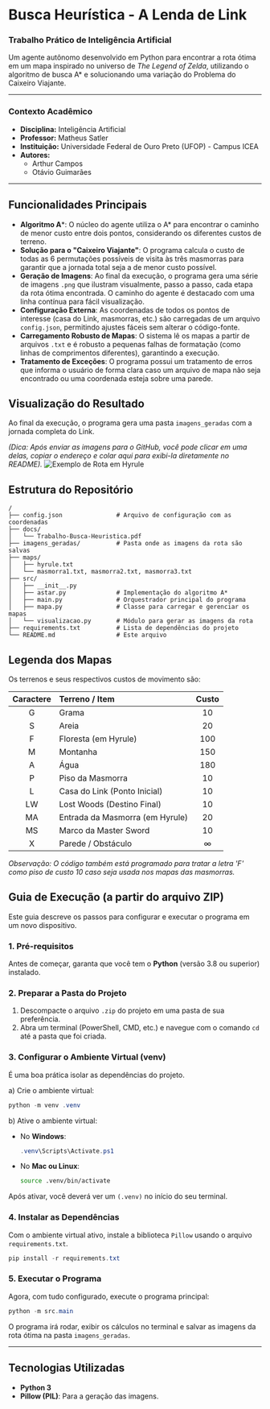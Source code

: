 # Busca Heurística - A Lenda de Link

### Trabalho Prático de Inteligência Artificial

Um agente autônomo desenvolvido em Python para encontrar a rota ótima em um mapa inspirado no universo de *The Legend of Zelda*, utilizando o algoritmo de busca A* e solucionando uma variação do Problema do Caixeiro Viajante.

---

### Contexto Acadêmico
* **Disciplina:** Inteligência Artificial
* **Professor:** Matheus Satler
* **Instituição:** Universidade Federal de Ouro Preto (UFOP) - Campus ICEA
* **Autores:**
    * Arthur Campos
    * Otávio Guimarães

---

## Funcionalidades Principais

* **Algoritmo A***: O núcleo do agente utiliza o A* para encontrar o caminho de menor custo entre dois pontos, considerando os diferentes custos de terreno.
* **Solução para o "Caixeiro Viajante"**: O programa calcula o custo de todas as 6 permutações possíveis de visita às três masmorras para garantir que a jornada total seja a de menor custo possível.
* **Geração de Imagens**: Ao final da execução, o programa gera uma série de imagens `.png` que ilustram visualmente, passo a passo, cada etapa da rota ótima encontrada. O caminho do agente é destacado com uma linha contínua para fácil visualização.
* **Configuração Externa**: As coordenadas de todos os pontos de interesse (casa do Link, masmorras, etc.) são carregadas de um arquivo `config.json`, permitindo ajustes fáceis sem alterar o código-fonte.
* **Carregamento Robusto de Mapas**: O sistema lê os mapas a partir de arquivos `.txt` e é robusto a pequenas falhas de formatação (como linhas de comprimentos diferentes), garantindo a execução.
* **Tratamento de Exceções**: O programa possui um tratamento de erros que informa o usuário de forma clara caso um arquivo de mapa não seja encontrado ou uma coordenada esteja sobre uma parede.

## Visualização do Resultado

Ao final da execução, o programa gera uma pasta `imagens_geradas` com a jornada completa do Link.

*(Dica: Após enviar as imagens para o GitHub, você pode clicar em uma delas, copiar o endereço e colar aqui para exibi-la diretamente no README).*
![Exemplo de Rota em Hyrule](URL_DA_SUA_IMAGEM_AQUI.png)

## Estrutura do Repositório

```
/
├── config.json               # Arquivo de configuração com as coordenadas
├── docs/
│   └── Trabalho-Busca-Heuristica.pdf
├── imagens_geradas/          # Pasta onde as imagens da rota são salvas
├── maps/
│   ├── hyrule.txt
│   └── masmorra1.txt, masmorra2.txt, masmorra3.txt
├── src/
│   ├── __init__.py
│   ├── astar.py              # Implementação do algoritmo A*
│   ├── main.py               # Orquestrador principal do programa
│   ├── mapa.py               # Classe para carregar e gerenciar os mapas
│   └── visualizacao.py       # Módulo para gerar as imagens da rota
├── requirements.txt          # Lista de dependências do projeto
└── README.md                 # Este arquivo
```

## Legenda dos Mapas

Os terrenos e seus respectivos custos de movimento são:

| Caractere | Terreno / Item                  | Custo |
|:---------:|:--------------------------------|:-----:|
|     G     | Grama                           |   10  |
|     S     | Areia                           |   20  |
|     F     | Floresta (em Hyrule)            |  100  |
|     M     | Montanha                        |   150 |
|     A     | Água                            |   180 |
|     P     | Piso da Masmorra                |   10  |
|     L     | Casa do Link (Ponto Inicial)    |   10  |
|     LW    | Lost Woods (Destino Final)      |   10  |
|     MA    | Entrada da Masmorra (em Hyrule) |   20  |
|     MS    | Marco da Master Sword           |   10  |
|     X     | Parede / Obstáculo              |  ∞    |

*Observação: O código também está programado para tratar a letra 'F' como piso de custo 10 caso seja usada nos mapas das masmorras.*

## Guia de Execução (a partir do arquivo ZIP)

Este guia descreve os passos para configurar e executar o programa em um novo dispositivo.

### 1. Pré-requisitos
Antes de começar, garanta que você tem o **Python** (versão 3.8 ou superior) instalado.

### 2. Preparar a Pasta do Projeto
1.  Descompacte o arquivo `.zip` do projeto em uma pasta de sua preferência.
2.  Abra um terminal (PowerShell, CMD, etc.) e navegue com o comando `cd` até a pasta que foi criada.

### 3. Configurar o Ambiente Virtual (venv)
É uma boa prática isolar as dependências do projeto.

a) Crie o ambiente virtual:
   ```powershell
   python -m venv .venv
   ```

b) Ative o ambiente virtual:
   - No **Windows**:
     ```powershell
     .venv\Scripts\Activate.ps1
     ```
   - No **Mac ou Linux**:
     ```bash
     source .venv/bin/activate
     ```
   Após ativar, você deverá ver um `(.venv)` no início do seu terminal.

### 4. Instalar as Dependências
Com o ambiente virtual ativo, instale a biblioteca `Pillow` usando o arquivo `requirements.txt`.

```powershell
pip install -r requirements.txt
```

### 5. Executar o Programa
Agora, com tudo configurado, execute o programa principal:

```powershell
python -m src.main
```
O programa irá rodar, exibir os cálculos no terminal e salvar as imagens da rota ótima na pasta `imagens_geradas`.

---
## Tecnologias Utilizadas
* **Python 3**
* **Pillow (PIL)**: Para a geração das imagens.
